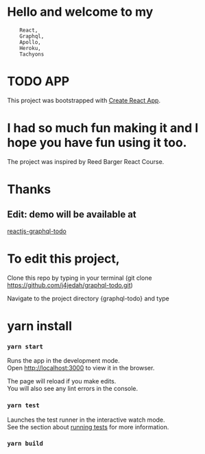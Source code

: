 # Hello and welcome to my

        React,
        Graphql,
        Apollo,
        Heroku,
        Tachyons

# TODO APP

This project was bootstrapped with [Create React App](https://github.facebook.com/create-react-app).

# I had so much fun making it and I hope you have fun using it too.

The project was inspired by Reed Barger React Course.

# Thanks

## Edit: demo will be available at

[reactjs-graphql-todo](https://reactjs-graphql-todo.herokuapp.com)

# To edit this project,

Clone this repo by typing in your terminal
(git clone https://github.com/j4jedah/graphql-todo.git)

Navigate to the project directory {graphql-todo} and type

# yarn install

### `yarn start`

Runs the app in the development mode.\
Open [http://localhost:3000](http://localhost:3000) to view it in the browser.

The page will reload if you make edits.\
You will also see any lint errors in the console.

### `yarn test`

Launches the test runner in the interactive watch mode.\
See the section about [running tests](https://facebook.github.io/create-react-app/docs/running-tests) for more information.

### `yarn build`
